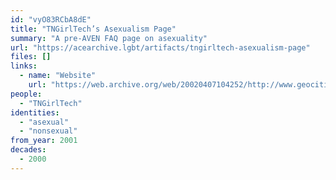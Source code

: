 ```yaml
---
id: "vyO83RCbA8dE"
title: "TNGirlTech’s Asexualism Page"
summary: "A pre-AVEN FAQ page on asexuality"
url: "https://acearchive.lgbt/artifacts/tngirltech-asexualism-page"
files: []
links:
  - name: "Website"
    url: "https://web.archive.org/web/20020407104252/http://www.geocities.com/tngirltech/asexual.htm"
people:
  - "TNGirlTech"
identities:
  - "asexual"
  - "nonsexual"
from_year: 2001
decades:
  - 2000
---
```

